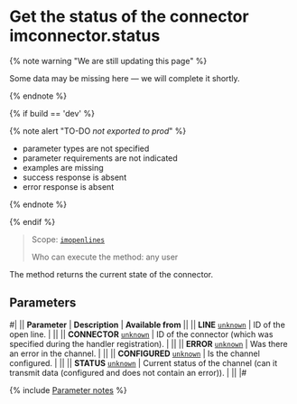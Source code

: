 # Get the status of the connector imconnector.status

{% note warning "We are still updating this page" %}

Some data may be missing here — we will complete it shortly.

{% endnote %}

{% if build == 'dev' %}

{% note alert "TO-DO _not exported to prod_" %}

- parameter types are not specified
- parameter requirements are not indicated
- examples are missing
- success response is absent
- error response is absent
  
{% endnote %}

{% endif %}

> Scope: [`imopenlines`](../../scopes/permissions.md)
>
> Who can execute the method: any user

The method returns the current state of the connector.

## Parameters

#|
|| **Parameter** | **Description** | **Available from** ||
|| **LINE**
[`unknown`](../../data-types.md) | ID of the open line. | ||
|| **CONNECTOR**
[`unknown`](../../data-types.md) | ID of the connector (which was specified during the handler registration). | ||
|| **ERROR**
[`unknown`](../../data-types.md) | Was there an error in the channel. | ||
|| **CONFIGURED**
[`unknown`](../../data-types.md) | Is the channel configured. | ||
|| **STATUS**
[`unknown`](../../data-types.md) | Current status of the channel (can it transmit data (configured and does not contain an error)). | ||
|#

{% include [Parameter notes](../../../_includes/required.md) %}